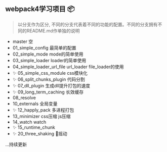 ## webpack4学习项目 📦

> 以分支作为区分, 不同的分支代表着不同的功能的配置。不同的分支拥有不同的README.md作单独的说明

- master 空
- 01_simple_config 最简单的配置
- 02_simple_mode mode的简单使用
- 03_simple_loader loader的简单使用
- 04_simple_loader_url_file url_loader file_loader的使用
- ✨ 05_simple_css_module css模块化
- ✨ 06_split_chunks_plugin 代码分割
- ✨ 07_dll_plugin 生成dll提升打包的速度
- ✨ 09_long_term_caching 长效缓存
- 08_resolve
- 10_externals 全局变量
- ✨ 12_happly_pack 多进程打包
- 13_minimizer css压缩 js压缩
- 14_watch watch
- ✨ 15_runtime_chunk
- ✨ 20_three_shaking 🌲摇动

...持续更新